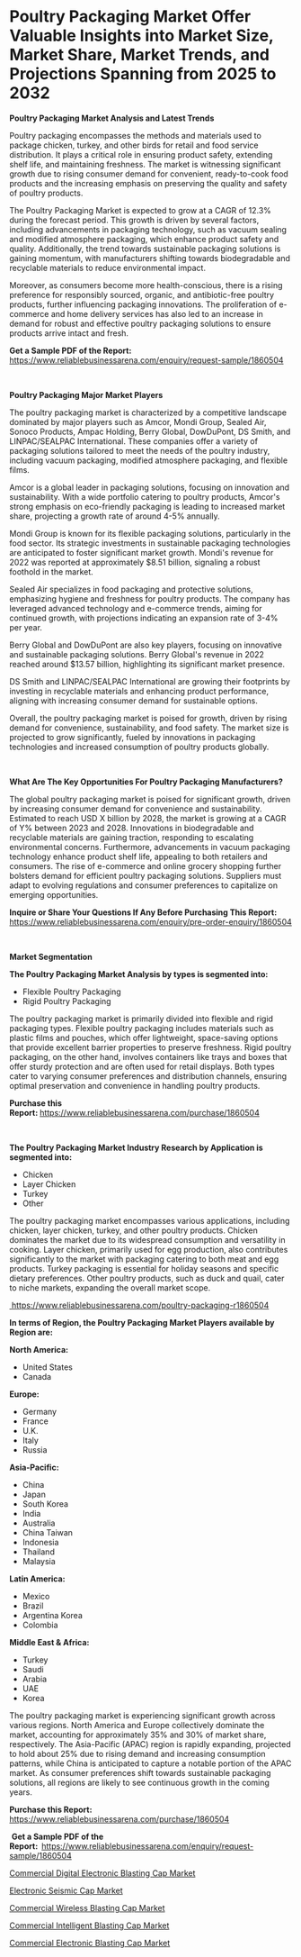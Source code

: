 <p><h1>Poultry Packaging Market Offer Valuable Insights into Market Size, Market Share, Market Trends, and Projections Spanning from 2025 to 2032</h1></p><p><strong>Poultry Packaging Market Analysis and Latest Trends</strong></p>
<p><p>Poultry packaging encompasses the methods and materials used to package chicken, turkey, and other birds for retail and food service distribution. It plays a critical role in ensuring product safety, extending shelf life, and maintaining freshness. The market is witnessing significant growth due to rising consumer demand for convenient, ready-to-cook food products and the increasing emphasis on preserving the quality and safety of poultry products.</p><p>The Poultry Packaging Market is expected to grow at a CAGR of 12.3% during the forecast period. This growth is driven by several factors, including advancements in packaging technology, such as vacuum sealing and modified atmosphere packaging, which enhance product safety and quality. Additionally, the trend towards sustainable packaging solutions is gaining momentum, with manufacturers shifting towards biodegradable and recyclable materials to reduce environmental impact.</p><p>Moreover, as consumers become more health-conscious, there is a rising preference for responsibly sourced, organic, and antibiotic-free poultry products, further influencing packaging innovations. The proliferation of e-commerce and home delivery services has also led to an increase in demand for robust and effective poultry packaging solutions to ensure products arrive intact and fresh.</p></p>
<p><strong>Get a Sample PDF of the Report:&nbsp;</strong> <a href="https://www.reliablebusinessarena.com/enquiry/request-sample/1860504?utm_campaign=1990&utm_medium=2&utm_source=Github&utm_content=ia&utm_term=28022025&utm_id=poultry-packaging">https://www.reliablebusinessarena.com/enquiry/request-sample/1860504</a></p>
<p>&nbsp;</p>
<p><strong>Poultry Packaging Major Market Players</strong></p>
<p><p>The poultry packaging market is characterized by a competitive landscape dominated by major players such as Amcor, Mondi Group, Sealed Air, Sonoco Products, Ampac Holding, Berry Global, DowDuPont, DS Smith, and LINPAC/SEALPAC International. These companies offer a variety of packaging solutions tailored to meet the needs of the poultry industry, including vacuum packaging, modified atmosphere packaging, and flexible films.</p><p>Amcor is a global leader in packaging solutions, focusing on innovation and sustainability. With a wide portfolio catering to poultry products, Amcor's strong emphasis on eco-friendly packaging is leading to increased market share, projecting a growth rate of around 4-5% annually.</p><p>Mondi Group is known for its flexible packaging solutions, particularly in the food sector. Its strategic investments in sustainable packaging technologies are anticipated to foster significant market growth. Mondi's revenue for 2022 was reported at approximately $8.51 billion, signaling a robust foothold in the market.</p><p>Sealed Air specializes in food packaging and protective solutions, emphasizing hygiene and freshness for poultry products. The company has leveraged advanced technology and e-commerce trends, aiming for continued growth, with projections indicating an expansion rate of 3-4% per year.</p><p>Berry Global and DowDuPont are also key players, focusing on innovative and sustainable packaging solutions. Berry Global's revenue in 2022 reached around $13.57 billion, highlighting its significant market presence.</p><p>DS Smith and LINPAC/SEALPAC International are growing their footprints by investing in recyclable materials and enhancing product performance, aligning with increasing consumer demand for sustainable options.</p><p>Overall, the poultry packaging market is poised for growth, driven by rising demand for convenience, sustainability, and food safety. The market size is projected to grow significantly, fueled by innovations in packaging technologies and increased consumption of poultry products globally.</p></p>
<p>&nbsp;</p>
<p><strong>What Are The Key Opportunities For Poultry Packaging Manufacturers?</strong></p>
<p><p>The global poultry packaging market is poised for significant growth, driven by increasing consumer demand for convenience and sustainability. Estimated to reach USD X billion by 2028, the market is growing at a CAGR of Y% between 2023 and 2028. Innovations in biodegradable and recyclable materials are gaining traction, responding to escalating environmental concerns. Furthermore, advancements in vacuum packaging technology enhance product shelf life, appealing to both retailers and consumers. The rise of e-commerce and online grocery shopping further bolsters demand for efficient poultry packaging solutions. Suppliers must adapt to evolving regulations and consumer preferences to capitalize on emerging opportunities.</p></p>
<p><strong>Inquire or Share Your Questions If Any Before Purchasing This Report:</strong> <a href="https://www.reliablebusinessarena.com/enquiry/pre-order-enquiry/1860504?utm_campaign=1990&utm_medium=2&utm_source=Github&utm_content=ia&utm_term=28022025&utm_id=poultry-packaging">https://www.reliablebusinessarena.com/enquiry/pre-order-enquiry/1860504</a></p>
<p>&nbsp;</p>
<p><strong>Market Segmentation</strong></p>
<p><strong>The Poultry Packaging Market Analysis by types is segmented into:</strong></p>
<p><ul><li>Flexible Poultry Packaging</li><li>Rigid Poultry Packaging</li></ul></p>
<p><p>The poultry packaging market is primarily divided into flexible and rigid packaging types. Flexible poultry packaging includes materials such as plastic films and pouches, which offer lightweight, space-saving options that provide excellent barrier properties to preserve freshness. Rigid poultry packaging, on the other hand, involves containers like trays and boxes that offer sturdy protection and are often used for retail displays. Both types cater to varying consumer preferences and distribution channels, ensuring optimal preservation and convenience in handling poultry products.</p></p>
<p><strong>Purchase this Report:&nbsp;</strong><a href="https://www.reliablebusinessarena.com/purchase/1860504?utm_campaign=1990&utm_medium=2&utm_source=Github&utm_content=ia&utm_term=28022025&utm_id=poultry-packaging">https://www.reliablebusinessarena.com/purchase/1860504</a></p>
<p>&nbsp;</p>
<p><strong>The Poultry Packaging Market Industry Research by Application is segmented into:</strong></p>
<p><ul><li>Chicken</li><li>Layer Chicken</li><li>Turkey</li><li>Other</li></ul></p>
<p><p>The poultry packaging market encompasses various applications, including chicken, layer chicken, turkey, and other poultry products. Chicken dominates the market due to its widespread consumption and versatility in cooking. Layer chicken, primarily used for egg production, also contributes significantly to the market with packaging catering to both meat and egg products. Turkey packaging is essential for holiday seasons and specific dietary preferences. Other poultry products, such as duck and quail, cater to niche markets, expanding the overall market scope.</p></p>
<p><a href="https://www.reliablebusinessarena.com/poultry-packaging-r1860504?utm_campaign=1990&utm_medium=2&utm_source=Github&utm_content=ia&utm_term=28022025&utm_id=poultry-packaging">&nbsp;https://www.reliablebusinessarena.com/poultry-packaging-r1860504</a></p>
<p><strong>In terms of Region, the Poultry Packaging Market Players available by Region are:</strong></p>
<p>
    <p> <strong> North America: </strong>
        <ul>
            <li>United States</li>
            <li>Canada</li>
        </ul>
        </p> 
    <p> <strong> Europe: </strong>
        <ul>
            <li>Germany</li>
            <li>France</li>
            <li>U.K.</li>
            <li>Italy</li>
            <li>Russia</li>
        </ul>
        </p> 
    <p> <strong> Asia-Pacific: </strong>
        <ul>
            <li>China</li>
            <li>Japan</li>
            <li>South Korea</li>
            <li>India</li>
            <li>Australia</li>
            <li>China Taiwan</li>
            <li>Indonesia</li>
            <li>Thailand</li>
            <li>Malaysia</li>
        </ul>
        </p> 
    <p> <strong> Latin America: </strong>
        <ul>
            <li>Mexico</li>
            <li>Brazil</li>
            <li>Argentina Korea</li>
            <li>Colombia</li>
        </ul>
        </p> 
    <p> <strong> Middle East & Africa: </strong>
        <ul>
            <li>Turkey</li>
            <li>Saudi</li>
            <li>Arabia</li>
            <li>UAE</li>
            <li>Korea</li>
        </ul>
    </p>
    </p>
<p><p>The poultry packaging market is experiencing significant growth across various regions. North America and Europe collectively dominate the market, accounting for approximately 35% and 30% of market share, respectively. The Asia-Pacific (APAC) region is rapidly expanding, projected to hold about 25% due to rising demand and increasing consumption patterns, while China is anticipated to capture a notable portion of the APAC market. As consumer preferences shift towards sustainable packaging solutions, all regions are likely to see continuous growth in the coming years.</p></p>
<p><strong>Purchase this Report: </strong><a href="https://www.reliablebusinessarena.com/purchase/1860504?utm_campaign=1990&utm_medium=2&utm_source=Github&utm_content=ia&utm_term=28022025&utm_id=poultry-packaging">https://www.reliablebusinessarena.com/purchase/1860504</a></p>
<p>&nbsp;<strong>Get a Sample PDF of the Report:&nbsp;&nbsp;</strong><a href="https://www.reliablebusinessarena.com/enquiry/request-sample/1860504?utm_campaign=1990&utm_medium=2&utm_source=Github&utm_content=ia&utm_term=28022025&utm_id=poultry-packaging">https://www.reliablebusinessarena.com/enquiry/request-sample/1860504</a></p>
<p><strong></strong></p>
<p><p><a href="https://github.com/vasqmbrica4/Market-Research-Report-List-1/blob/main/commercial-digital-electronic-blasting-cap-market.md?utm_campaign=1990&utm_medium=2&utm_source=Github&utm_content=ia&utm_term=28022025&utm_id=poultry-packaging">Commercial Digital Electronic Blasting Cap Market</a></p><p><a href="https://github.com/llanamatin1x/Market-Research-Report-List-1/blob/main/electronic-seismic-cap-market.md?utm_campaign=1990&utm_medium=2&utm_source=Github&utm_content=ia&utm_term=28022025&utm_id=poultry-packaging">Electronic Seismic Cap Market</a></p><p><a href="https://github.com/ducheasperxf/Market-Research-Report-List-1/blob/main/commercial-wireless-blasting-cap-market.md?utm_campaign=1990&utm_medium=2&utm_source=Github&utm_content=ia&utm_term=28022025&utm_id=poultry-packaging">Commercial Wireless Blasting Cap Market</a></p><p><a href="https://github.com/lalkobrinarb/Market-Research-Report-List-1/blob/main/commercial-intelligent-blasting-cap-market.md?utm_campaign=1990&utm_medium=2&utm_source=Github&utm_content=ia&utm_term=28022025&utm_id=poultry-packaging">Commercial Intelligent Blasting Cap Market</a></p><p><a href="https://github.com/doldopozzal9/Market-Research-Report-List-1/blob/main/commercial-electronic-blasting-cap-market.md?utm_campaign=1990&utm_medium=2&utm_source=Github&utm_content=ia&utm_term=28022025&utm_id=poultry-packaging">Commercial Electronic Blasting Cap Market</a></p></p>